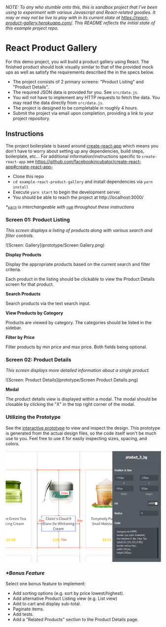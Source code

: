 _NOTE: To any who stumble onto this, this is sandbox project that I've been using to experiment with various Javascript and React-related goodies.
It may or may not be live to play with in its current state at https://react-product-gallery.herokuapp.com/.
This README reflects the initial state of this example project repo._

# React Product Gallery

For this demo project, you will build a product gallery using React. The finished product should look visually similar to that of the provided mock ups as well as satisfy the requirements described the in the specs below. 
 
- The project consists of 2 primary screens: "Product Listing" and "Product Details".
- The required JSON data is provided for you. See `src/data.js`.
- You will not have to implement any HTTP requests to fetch the data. You may read the data directly from `src/data.js`.
- The project is designed to be completable in roughly 4 hours.
- Submit the project via email upon completion, providing a link to your project repository.

## Instructions

The project boilerplate is based around [create-react-app](https://github.com/facebookincubator/create-react-app#create-react-app)
 which means you don't have to worry about setting up any dependencies, build steps, boilerplate, etc...
 For additional information/instructions specific to `create-react-app` see https://github.com/facebookincubator/create-react-app#create-react-app-

- Clone this repo
- `cd example-react-product-gallery` and install dependencies via `yarn install`
- Execute `yarn start` to begin the development server.
- You should be able to reach the project at http://localhost:3000/

_*[`yarn`](https://yarnpkg.com) is interchangeable with [`npm`](https://www.npmjs.com/) throughout these instructions_

### Screen 01: Product Listing

_This screen displays a listing of products along with various search and filter controls._

![Screen: Gallery](prototype/Screen Gallery.png)

**Display Products**

Display the appropriate products based on the current search and filter criteria.

Each product in the listing should be clickable to view the Product Details screen for that product.

**Search Products**

Search products via the text search input.

**View Products by Category**

Products are viewed by category. The categories should be listed in the sidebar.

**Filter by Price**
 
Filter products by min price and max price. Both fields being optional.

### Screen 02: Product Details

_This screen displays more detailed information about a single product._

![Screen: Product Details](prototype/Screen Product Details.png)

**Modal**

The product details view is displayed within a modal. The modal should be closable by clicking the "X" in the top right corner of the modal.

### Utilizing the Prototype

See the [interactive prototype](prototype/index.html) to view and inspect the design. This prototype is generated from the actual design files, so the code itself won't be much use to you. Feel free to use it for easily inspecting sizes, spacing, and colors.

![mockup/prototype](prototype/prototype-screenshot.png)

### _*Bonus Feature_

Select one bonus feature to implement:
- Add sorting options (e.g. sort by price lowest/highest).
- Add alternative Product Listing view (e.g. List view)
- Add to cart and display sub-total.
- Paginate items.
- Add tests.
- Add a "Related Products" section to the Product Details page.
